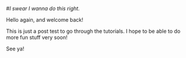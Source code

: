 #*I swear I wanna do this right.*

Hello again, and welcome back!

This is just a post test to go through the tutorials. I hope to be able to do more fun stuff very soon!

See ya!
